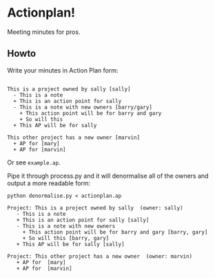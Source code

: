 # Actionplan!

Meeting minutes for pros.

## Howto

Write your minutes in Action Plan form:

```

This is a project owned by sally [sally]
  - This is a note
  + This is an action point for sally
  - This is a note with new owners [barry/gary]
    + This action point will be for barry and gary
    + So will this
  + This AP will be for sally

This other project has a new owner [marvin]
  + AP for [mary]
  + AP for [marvin]

```

Or see `example.ap`.

Pipe it through process.py and it will denormalise all of the owners and output a more readable form:

```
python denormalise.py < actionplan.ap
```

```
Project: This is a project owned by sally  (owner: sally)
   - This is a note
   + This is an action point for sally [sally]
   - This is a note with new owners 
     + This action point will be for barry and gary [barry, gary]
     + So will this [barry, gary]
   + This AP will be for sally [sally]

Project: This other project has a new owner  (owner: marvin)
   + AP for  [mary]
   + AP for  [marvin]
```

